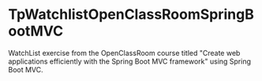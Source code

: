 # TpWatchlistOpenClassRoomSpringBootMVC
 WatchList exercise from the OpenClassRoom course titled "Create web applications efficiently with the Spring Boot MVC framework" using Spring Boot MVC.
